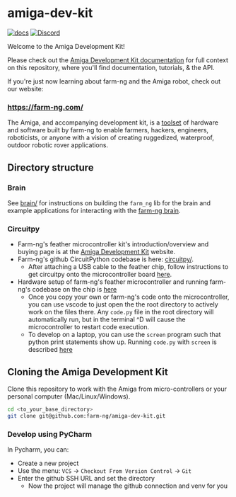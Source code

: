 # amiga-dev-kit

[![docs](https://github.com/farm-ng/amiga-dev-kit/actions/workflows/pages/pages-build-deployment/badge.svg)](https://github.com/farm-ng/amiga-dev-kit/actions/workflows/pages/pages-build-deployment)
[![Discord](https://badgen.net/badge/icon/discord?icon=discord&label)](https://discord.gg/YTCyGsEtBU)

Welcome to the Amiga Development Kit!

Please check out the [Amiga Development Kit documentation](https://farm-ng.github.io/amiga-dev-kit/) for full context on this repository, where you'll find documentation, tutorials, & the API.

If you're just now learning about farm-ng and the Amiga robot, check out our website:

### https://farm-ng.com/

The Amiga, and accompanying development kit, is a [toolset](https://farm-ng.com/collections/amiga-attachments) of hardware and software built by farm-ng to enable farmers, hackers, engineers, roboticists, or anyone with a vision of creating ruggedized, waterproof, outdoor robotic rover applications.

## Directory structure

### Brain

See [brain/](/brain/) for instructions on building the `farm_ng` lib for the brain and example applications for interacting with the [farm-ng brain](https://farm-ng.github.io/amiga-dev-kit/docs/brain/).

### Circuitpy

   * Farm-ng's feather microcontroller kit's introduction/overview and buying page is at the [Amiga Development Kit](https://farm-ng.github.io/amiga-dev-kit) website.
   * Farm-ng's github CircuitPython codebase is here: [circuitpy/](/circuitpy/).
      * After attaching a USB cable to the feather chip, follow instructions to get circuitpy onto the microcontroller board  [here](https://amiga.farm-ng.com/docs/dashboard/dashboard-fw#wired-amiga-application-updates).
   * Hardware setup of farm-ng's feather microcontroller and running farm-ng's codebase on the chip is [here](https://amiga.farm-ng.com/docs/mcu_kit/)
       * Once you copy your own or farm-ng's code onto the microcontroller, you can use vscode to just open the the root directory to actively work on the files there. Any `code.py` file in the root directory will automatically run, but in the terminal ^D will cause the microcontroller to restart code execution.
       * To develop on a laptop, you can use the `screen` program such that python print statements show up. Running `code.py` with `screen` is described [here](https://amiga.farm-ng.com/docs/mcu_kit/#loading-code-on-the-feather)

   

## Cloning the Amiga Development Kit

Clone this repository to work with the Amiga from micro-controllers or your personal computer (Mac/Linux/Windows).

```bash
cd <to_your_base_directory>
git clone git@github.com:farm-ng/amiga-dev-kit.git
```

### Develop using PyCharm

In Pycharm, you can:
* Create a new project
* Use the menu: `VCS` -> `Checkout From Version Control` -> `Git`
* Enter the github SSH URL and set the directory
  * Now the project will manage the github connection and venv for you
